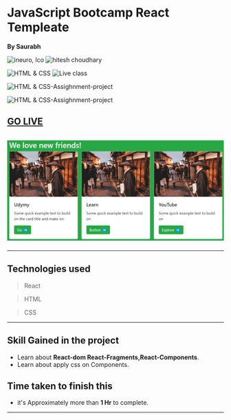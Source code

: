 


# JavaScript Bootcamp React Templeate

**By Saurabh**

![ineuro, lco](https://img.shields.io/badge/iNeuron-LCO-green)
![hitesh choudhary](https://img.shields.io/badge/Hitesh--Choudhary-Full--stack--JS--bootcamp-red)

![HTML & CSS](https://img.shields.io/badge/HTML-CSS-orange)
![Live class](https://img.shields.io/badge/LIVE--CLASS-PROJECT--lightgrey)

![HTML & CSS-Assighnment-project](https://img.shields.io/badge/HTML--CSS--React-red)

![HTML & CSS-Assighnment-project](https://img.shields.io/badge/Responsive-Ineuron--Assignment-blue)

## [GO LIVE](https://expence-tracker-live-p.netlify.app/)

## ![image](./Images/Screenshot%202023-03-02%20192938.png)

---

## Technologies used

> React

> HTML

> CSS
---
## **Skill Gained in the project**
- Learn about **React-dom React-Fragments,React-Components**.
- Learn about apply css on Components.
## **Time taken to finish this**

- it's Approximately more than **1 Hr** to complete.

---